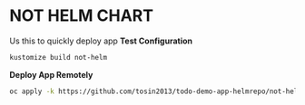 # NOT HELM CHART
Us this to quickly deploy app 
**Test Configuration**
```bash
kustomize build not-helm
```

**Deploy App Remotely**
```bash 
oc apply -k https://github.com/tosin2013/todo-demo-app-helmrepo/not-helm
```
